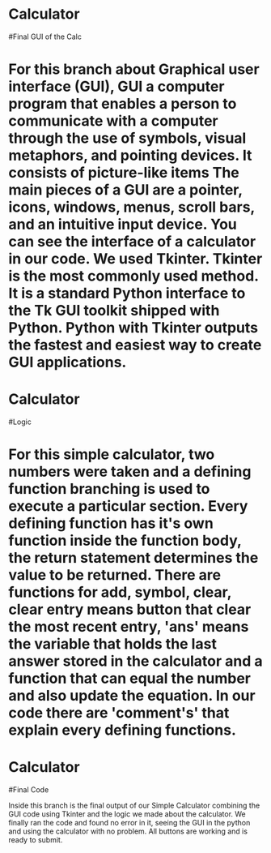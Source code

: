 # Calculator

#Final GUI of the Calc

For this branch about Graphical user interface (GUI), GUI a computer program that enables a person to communicate with a computer through the use of symbols, visual metaphors, and pointing devices. It consists of picture-like items The main pieces of a GUI are a pointer, icons, windows, menus, scroll bars, and an intuitive input device. You can see the interface of a calculator in our code. We used Tkinter. Tkinter is the most commonly used method. It is a standard Python interface to the Tk GUI toolkit shipped with Python. Python with Tkinter outputs the fastest and easiest way to create GUI applications.
=======

# Calculator

#Logic

For this simple calculator, two numbers were taken and a defining function branching is used to execute a particular section.
Every defining function has it's own function inside the function body, the return statement determines the value to be returned.
There are functions for add, symbol, clear, clear entry means button that clear the most recent entry, 'ans' means the variable that holds the last answer stored in the
calculator and a function that can equal the number and also update the equation. In our code there are 'comment's' that explain every defining functions.
=======
# Calculator 

#Final Code


Inside this branch is the final output of our Simple Calculator combining the GUI code using Tkinter
and the logic we made about the calculator. We finally ran the code and found no error in it, seeing the GUI in the python and
using the calculator with no problem. All buttons are working and is ready to submit.

